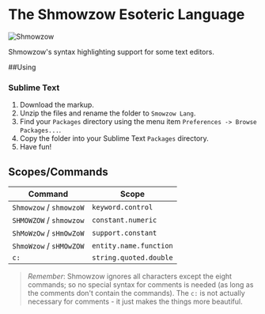 # The Shmowzow Esoteric Language

![Shmowzow](https://raw.githubusercontent.com/shmowzow/shmowzow-lang/master/shmowzow.gif)

Shmowzow's syntax highlighting support for some text editors. 

##Using

### Sublime Text

1. Download the markup. 
2. Unzip the files and rename the folder to `Smowzow Lang`.
3. Find your `Packages` directory using the menu item  `Preferences -> Browse Packages...`.
4. Copy the folder into your Sublime Text `Packages` directory.
5. Have fun!

## Scopes/Commands

Command     		      | Scope																																														
---						  | ---  																																															
`Shmowzow` / `shmowzoW`   | `keyword.control`  																														   
`SHMOWZOW` / `shmowzow`   | `constant.numeric`																															
`ShMoWzOw` / `sHmOwZoW`	  | `support.constant`																																			 
`ShmoWzow` / `sHMOwZOW`   | `entity.name.function`																																		
`c:` 					  | `string.quoted.double`																																							


> *Remember*: Shmowzow ignores all characters except the eight commands; so no special syntax for comments is needed 
(as long as the comments don't contain the commands). The `c:` is not actually necessary for comments - it just makes
the things more beautiful.  